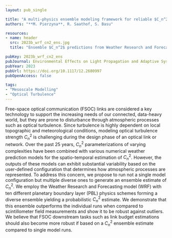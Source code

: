 ```yaml
---
layout: pub_single

title: "A multi-physics ensemble modeling framework for reliable $C_n^2$ estimation"
authors: "**M. Pierzyna**, R. Saathof, S. Basu"

resources:
- name: header
  src: 2023b_wrf_cn2_ens.jpg
  title: "Ensemble $C_n^2$ predictions from Weather Research and Forecasting model compared to observed $C_n^2$ from two scintillometers."

pubKey: 2023b_wrf_cn2_ens
pubJournal: Environmental Effects on Light Propagation and Adaptive Systems VI
pubYear: 2023
pubUrl: https://doi.org/10.1117/12.2680997
pubOpenAccess: false

tags:
- "Mesoscale Modelling"
- "Optical Turbulence"
---
```

Free-space optical communication (FSOC) links are considered a key technology to support the increasing needs of our connected, data-heavy world, 
but they are prone to disturbance through atmospheric processes such as optical turbulence. 
Since turbulence is highly dependent on local topographic and meteorological conditions, modeling optical turbulence strength $C_n^2$ is challenging during the design phase of an optical link or network. 
Over the past 25 years, $C_n^2$ parameterizations of varying complexities have been combined with various numerical weather prediction models for the spatio-temporal estimation of $C_n^2$. 
However, the outputs of these models can exhibit substantial variability based on the user-defined configuration that determines how atmospheric processes are represented. 
To address this concern, we propose to run not a single model configuration but multiple diverse ones to generate an ensemble estimate of $C_n^2$. 
We employ the Weather Research and Forecasting model (WRF) with ten different planetary boundary layer (PBL) physics schemes forming a diverse ensemble yielding a probabilistic $C_n^2$ estimate. 
We demonstrate that this ensemble outperforms the individual runs when compared to scintillometer field measurements and show it to be robust against outliers. 
We believe that FSOC downstream tasks such as link budget estimations should also become more robust if based on a $C_n^2$ ensemble estimate compared to single model runs.
